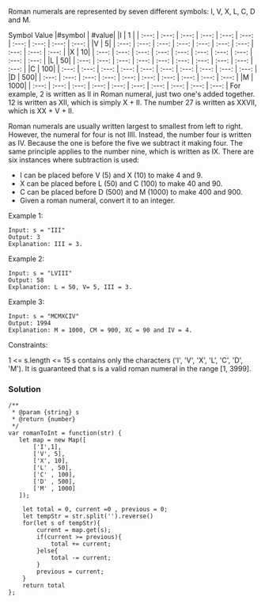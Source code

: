 Roman numerals are represented by seven different symbols: I, V, X, L, C, D and M.

Symbol Value
|#symbol | #value|
|I | 1 |
| :---: | :---: | :---: | :---: | :---: | :---: | :---: | :---: | :---: | :---: |
|V | 5|
| :---: | :---: | :---: | :---: | :---: | :---: | :---: | :---: | :---: | :---: |
|X | 10|
| :---: | :---: | :---: | :---: | :---: | :---: | :---: | :---: | :---: | :---: |
|L | 50|
| :---: | :---: | :---: | :---: | :---: | :---: | :---: | :---: | :---: | :---: |
|C | 100|
| :---: | :---: | :---: | :---: | :---: | :---: | :---: | :---: | :---: | :---: |
|D | 500|
| :---: | :---: | :---: | :---: | :---: | :---: | :---: | :---: | :---: | :---: |
|M | 1000|
| :---: | :---: | :---: | :---: | :---: | :---: | :---: | :---: | :---: | :---: |
For example, 2 is written as II in Roman numeral, just two one's added together. 12 is written as XII, which is simply X + II. The number 27 is written as XXVII, which is XX + V + II.

Roman numerals are usually written largest to smallest from left to right. However, the numeral for four is not IIII. Instead, the number four is written as IV. Because the one is before the five we subtract it making four. The same principle applies to the number nine, which is written as IX. There are six instances where subtraction is used:

- I can be placed before V (5) and X (10) to make 4 and 9.
- X can be placed before L (50) and C (100) to make 40 and 90.
- C can be placed before D (500) and M (1000) to make 400 and 900.
- Given a roman numeral, convert it to an integer.

Example 1:

```
Input: s = "III"
Output: 3
Explanation: III = 3.
```

Example 2:

```
Input: s = "LVIII"
Output: 58
Explanation: L = 50, V= 5, III = 3.
```

Example 3:

```
Input: s = "MCMXCIV"
Output: 1994
Explanation: M = 1000, CM = 900, XC = 90 and IV = 4.
```

Constraints:

1 <= s.length <= 15
s contains only the characters ('I', 'V', 'X', 'L', 'C', 'D', 'M').
It is guaranteed that s is a valid roman numeral in the range [1, 3999].

### Solution

```
/**
 * @param {string} s
 * @return {number}
 */
var romanToInt = function(str) {
   let map = new Map([
       ['I',1],
       ['V', 5],
       ['X', 10],
       ['L' , 50],
       ['C' , 100],
       ['D' , 500],
       ['M' , 1000]
   ]);

    let total = 0, current =0 , previous = 0;
    let tempStr = str.split('').reverse()
    for(let s of tempStr){
        current = map.get(s);
        if(current >= previous){
            total += current;
        }else{
            total -= current;
        }
        previous = current;
    }
    return total
};
```
